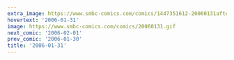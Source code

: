 ```yaml
---
extra_image: https://www.smbc-comics.com/comics/1447351612-20060131after.png
hovertext: '2006-01-31'
image: https://www.smbc-comics.com/comics/20060131.gif
next_comic: '2006-02-01'
prev_comic: '2006-01-30'
title: '2006-01-31'
---
```


